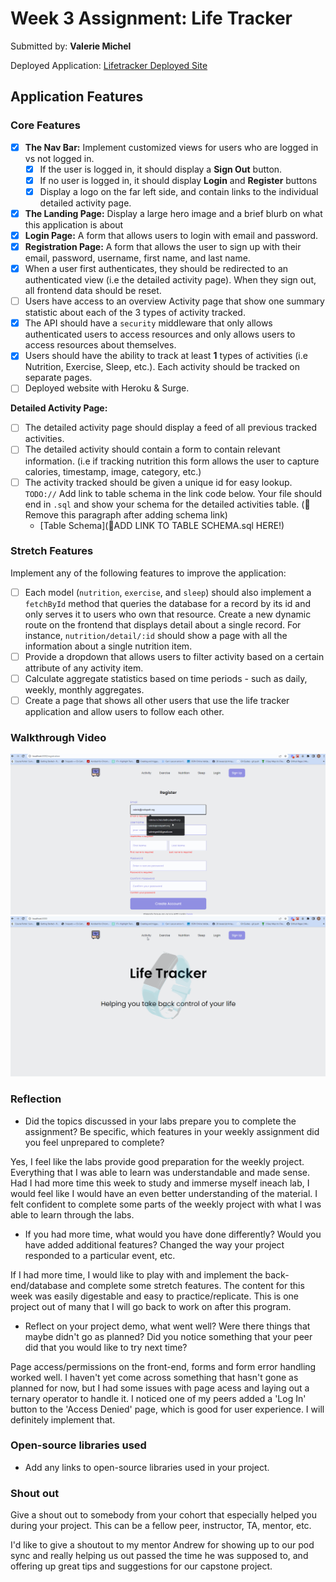 # Week 3 Assignment: Life Tracker

Submitted by: **Valerie Michel**

Deployed Application: [Lifetracker Deployed Site](ADD_LINK_HERE)

## Application Features

### Core Features

- [x] **The Nav Bar:** Implement customized views for users who are logged in vs not logged in.
  - [x] If the user is logged in, it should display a **Sign Out** button.
  - [x] If no user is logged in, it should display **Login** and **Register** buttons
  - [x] Display a logo on the far left side, and contain links to the individual detailed activity page.
- [x] **The Landing Page:** Display a large hero image and a brief blurb on what this application is about
- [x] **Login Page:** A form that allows users to login with email and password.
- [x] **Registration Page:** A form that allows the user to sign up with their email, password, username, first name, and last name.
- [x] When a user first authenticates, they should be redirected to an authenticated view (i.e the detailed activity page). When they sign out, all frontend data should be reset.
- [ ] Users have access to an overview Activity page that show one summary statistic about each of the 3 types of activity tracked.
- [x] The API should have a `security` middleware that only allows authenticated users to access resources and only allows users to access resources about themselves.
- [x] Users should have the ability to track at least **1** types of activities (i.e Nutrition, Exercise, Sleep, etc.). Each activity should be tracked on separate pages.
- [ ] Deployed website with Heroku & Surge.

**Detailed Activity Page:**

- [ ] The detailed activity page should display a feed of all previous tracked activities.
- [ ] The detailed activity should contain a form to contain relevant information. (i.e if tracking nutrition this form allows the user to capture calories, timestamp, image, category, etc.)
- [ ] The activity tracked should be given a unique id for easy lookup.
      `TODO://` Add link to table schema in the link code below. Your file should end in `.sql` and show your schema for the detailed activities table. (🚫 Remove this paragraph after adding schema link)
  - [Table Schema](📝ADD LINK TO TABLE SCHEMA.sql HERE!)

### Stretch Features

Implement any of the following features to improve the application:

- [ ] Each model (`nutrition`, `exercise`, and `sleep`) should also implement a `fetchById` method that queries the database for a record by its id and only serves it to users who own that resource. Create a new dynamic route on the frontend that displays detail about a single record. For instance, `nutrition/detail/:id` should show a page with all the information about a single nutrition item.
- [ ] Provide a dropdown that allows users to filter activity based on a certain attribute of any activity item.
- [ ] Calculate aggregate statistics based on time periods - such as daily, weekly, monthly aggregates.
- [ ] Create a page that shows all other users that use the life tracker application and allow users to follow each other.

### Walkthrough Video

![](https://github.com/VGMichel/tdd-lifetracker/blob/main/4.gif)
![](https://github.com/VGMichel/tdd-lifetracker/blob/main/5.gif)

### Reflection

- Did the topics discussed in your labs prepare you to complete the assignment? Be specific, which features in your weekly assignment did you feel unprepared to complete?

Yes, I feel like the labs provide good preparation for the weekly project. Everything that I was able to learn was understandable and made sense. Had I had more time this week to study and immerse myself ineach lab, I would feel like I would have an even better understanding of the material. I felt confident to complete some parts of the weekly project with what I was able to learn through the labs.

- If you had more time, what would you have done differently? Would you have added additional features? Changed the way your project responded to a particular event, etc.

If I had more time, I would like to play with and implement the back-end/database and complete some stretch features. The content for this week was easily digestable and easy to practice/replicate. This is one project out of many that I will go back to work on after this program.

- Reflect on your project demo, what went well? Were there things that maybe didn't go as planned? Did you notice something that your peer did that you would like to try next time?

Page access/permissions on the front-end, forms and form error handling worked well. I haven't yet come across something that hasn't gone as planned for now, but I had some issues with page acess and laying out a ternary operator to handle it. I noticed one of my peers added a 'Log In' button to the 'Access Denied' page, which is good for user experience. I will definitely implement that.

### Open-source libraries used

- Add any links to open-source libraries used in your project.

### Shout out

Give a shout out to somebody from your cohort that especially helped you during your project. This can be a fellow peer, instructor, TA, mentor, etc.

I'd like to give a shoutout to my mentor Andrew for showing up to our pod sync and really helping us out passed the time he was supposed to, and offering up great tips and suggestions for our capstone project.
